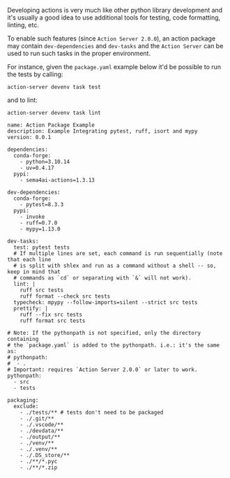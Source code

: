 Developing actions is very much like other python library development and it's
usually a good idea to use additional tools for testing, code formatting, linting, etc.

To enable such features (since `Action Server 2.0.0`), an action package may contain `dev-dependencies`
and `dev-tasks` and the `Action Server` can be used to run such tasks in the proper environment.

For instance, given the `package.yaml` example below it'd be possible to run the tests by calling:

`action-server devenv task test`

and to lint:

`action-server devenv task lint`

```
name: Action Package Example
description: Example Integrating pytest, ruff, isort and mypy
version: 0.0.1

dependencies:
  conda-forge:
    - python=3.10.14
    - uv=0.4.17
  pypi:
    - sema4ai-actions=1.3.13

dev-dependencies:
  conda-forge:
    - pytest=8.3.3
  pypi:
    - invoke
    - ruff=0.7.0
    - mypy=1.13.0

dev-tasks:
  test: pytest tests
  # If multiple lines are set, each command is run sequentially (note that each line
  # is split with shlex and run as a command without a shell -- so, keep in mind that
  # commands as `cd` or separating with `&` will not work).
  lint: |
    ruff src tests
    ruff format --check src tests
  typecheck: mpypy --follow-imports=silent --strict src tests
  prettify: |
    ruff --fix src tests
    ruff format src tests

# Note: If the pythonpath is not specified, only the directory containing
# the `package.yaml` is added to the pythonpath. i.e.: it's the same as:
# pythonpath:
#  - .
# Important: requires `Action Server 2.0.0` or later to work.
pythonpath:
  - src
  - tests

packaging:
  exclude:
    - ./tests/** # tests don't need to be packaged
    - ./.git/**
    - ./.vscode/**
    - ./devdata/**
    - ./output/**
    - ./venv/**
    - ./.venv/**
    - ./.DS_store/**
    - ./**/*.pyc
    - ./**/*.zip
```
